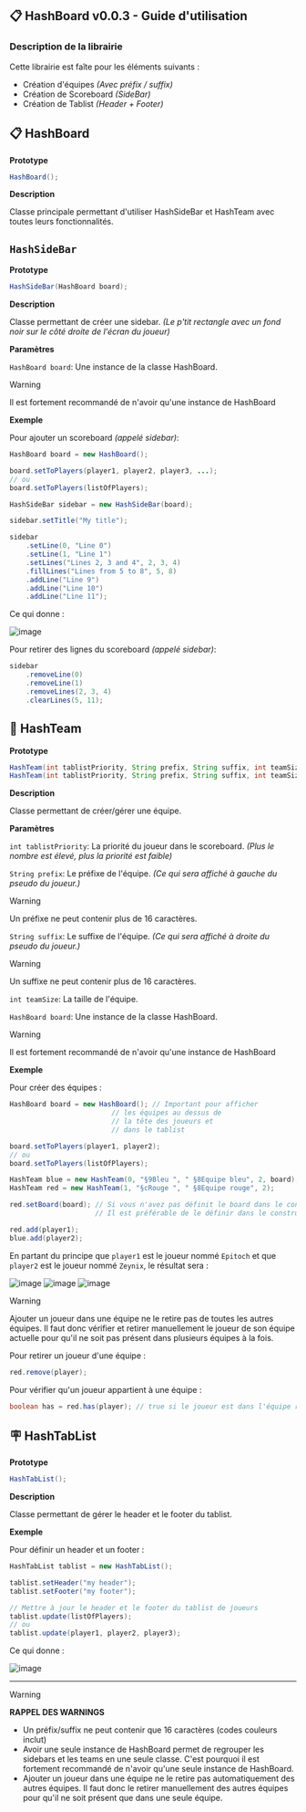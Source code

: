 ## 📋 HashBoard v0.0.3 - Guide d'utilisation

### Description de la librairie
Cette librairie est faîte pour les éléments suivants :
- Création d'équipes *(Avec préfix / suffix)*
- Création de Scoreboard *(SideBar)*
- Création de Tablist *(Header + Footer)*

## 📋 HashBoard

**Prototype**
```java
HashBoard();
```

**Description**

Classe principale permettant d'utiliser HashSideBar et HashTeam avec toutes leurs fonctionnalités.

## `HashSideBar`

**Prototype**

```java
HashSideBar(HashBoard board);
```

**Description**

Classe permettant de créer une sidebar. *(Le p'tit rectangle avec un fond noir sur le côté droite de l'écran du joueur)*

**Paramètres**

`HashBoard board`: Une instance de la classe HashBoard.
> [!warning]
> Il est fortement recommandé de n'avoir qu'une instance de HashBoard

**Exemple**

Pour ajouter un scoreboard *(appelé sidebar)*:
```java
HashBoard board = new HashBoard();

board.setToPlayers(player1, player2, player3, ...);
// ou
board.setToPlayers(listOfPlayers);

HashSideBar sidebar = new HashSideBar(board);

sidebar.setTitle("My title");

sidebar
    .setLine(0, "Line 0")
    .setLine(1, "Line 1")
    .setLines("Lines 2, 3 and 4", 2, 3, 4)
    .fillLines("Lines from 5 to 8", 5, 8)
    .addLine("Line 9")
    .addLine("Line 10")
    .addLine("Line 11");
```

Ce qui donne :

![image](https://github.com/hashtek-mc/hashboard/assets/83085376/61f3a353-b63f-4915-89b7-035e8248045b)

Pour retirer des lignes du scoreboard *(appelé sidebar)*:
```java
sidebar
    .removeLine(0)
    .removeLine(1)
    .removeLines(2, 3, 4)
    .clearLines(5, 11);
```

## 👥 HashTeam

**Prototype**

```java
HashTeam(int tablistPriority, String prefix, String suffix, int teamSize, HashBoard board);
HashTeam(int tablistPriority, String prefix, String suffix, int teamSize);
```

**Description**

Classe permettant de créer/gérer une équipe.

**Paramètres**

`int tablistPriority`: La priorité du joueur dans le scoreboard. *(Plus le nombre est élevé, plus la priorité est faible)*

`String prefix`: Le préfixe de l'équipe. *(Ce qui sera affiché à gauche du pseudo du joueur.)*
> [!warning]
> Un préfixe ne peut contenir plus de 16 caractères.

`String suffix`: Le suffixe de l'équipe. *(Ce qui sera affiché à droite du pseudo du joueur.)*
> [!warning]
> Un suffixe ne peut contenir plus de 16 caractères.

`int teamSize`: La taille de l'équipe.

`HashBoard board`: Une instance de la classe HashBoard.
> [!warning]
> Il est fortement recommandé de n'avoir qu'une instance de HashBoard

**Exemple**

Pour créer des équipes :
```java
HashBoard board = new HashBoard(); // Important pour afficher
                         // les équipes au dessus de
                         // la tête des joueurs et
                         // dans le tablist

board.setToPlayers(player1, player2);
// ou
board.setToPlayers(listOfPlayers);

HashTeam blue = new HashTeam(0, "§9Bleu ", " §8Equipe bleu", 2, board);
HashTeam red = new HashTeam(1, "§cRouge ", " §8Equipe rouge", 2);

red.setBoard(board); // Si vous n'avez pas définit le board dans le constructeur
                     // Il est préférable de le définir dans le constructeur directement

red.add(player1);
blue.add(player2);
```

En partant du principe que `player1` est le joueur nommé `Epitoch` et que `player2` est le joueur nommé `Zeynix`, le résultat sera :

![image](https://github.com/hashtek-mc/hashboard/assets/83085376/b3351b1e-e242-44bd-b44d-f4e76e8efbfc)
![image](https://github.com/hashtek-mc/hashboard/assets/83085376/02e53092-38b5-43ba-b27f-6ad4bfcf4625)
![image](https://github.com/hashtek-mc/hashboard/assets/83085376/848e487c-68c7-412b-94f9-56616c531b4f)

> [!warning]
> Ajouter un joueur dans une équipe ne le retire pas de toutes les autres équipes. Il faut donc vérifier et retirer manuellement le joueur de son équipe actuelle pour qu'il ne soit pas présent dans plusieurs équipes à la fois.

Pour retirer un joueur d'une équipe :
```java
red.remove(player);
```

Pour vérifier qu'un joueur appartient à une équipe :
```java
boolean has = red.has(player); // true si le joueur est dans l'équipe rouge, autrement false
```

## 🪧 HashTabList

**Prototype**
```java
HashTabList();
```

**Description**

Classe permettant de gérer le header et le footer du tablist.

**Exemple**

Pour définir un header et un footer :
```java
HashTabList tablist = new HashTabList();

tablist.setHeader("my header");
tablist.setFooter("my footer");

// Mettre à jour le header et le footer du tablist de joueurs
tablist.update(listOfPlayers);
// ou
tablist.update(player1, player2, player3);
```
Ce qui donne :

![image](https://github.com/hashtek-mc/hashboard/assets/83085376/6fd7988a-18e4-458f-914e-ca8e82bc18af)

---

> [!warning]
> **RAPPEL DES WARNINGS**
> - Un préfix/suffix ne peut contenir que 16 caractères (codes couleurs inclut)
> - Avoir une seule instance de HashBoard permet de regrouper les sidebars et les teams en une seule classe. C'est pourquoi il est fortement recommandé de n'avoir qu'une seule instance de HashBoard.
> - Ajouter un joueur dans une équipe ne le retire pas automatiquement des autres équipes. Il faut donc le retirer manuellement des autres équipes pour qu'il ne soit présent que dans une seule équipe.
